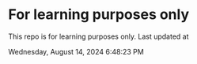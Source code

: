 # For learning purposes only
This repo is for learning purposes only.
Last updated at

Wednesday, August 14, 2024 6:48:23 PM

